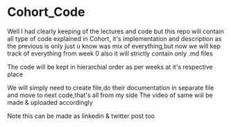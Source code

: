 # Cohort_Code
Well I had clearly keeping of the lectures and code but this repo will contain all type of code explained in Cohort, it's implementation and description
as the previous is only just u know was mix of everything,but now we will kep track of everything from week 0 also it will strictly contain only .md files

The code will be kept in hierarchial order as per weeks at it's respective place

We will simply need to create file,do their documentation in separate file and move to next code,that's all from my side
The video of same wiil be made & uploaded accordingly

Note this can be made as linkedin & twitter post too
